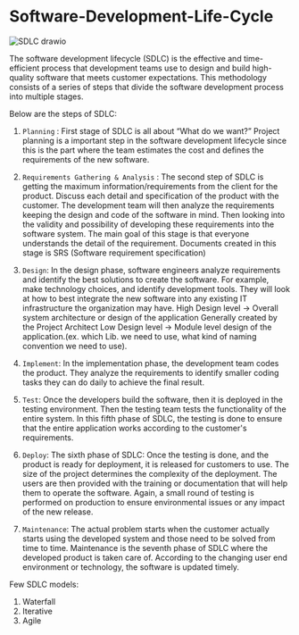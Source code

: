 # Software-Development-Life-Cycle

![SDLC drawio](https://user-images.githubusercontent.com/73180409/235474155-1d81a5b8-e7ff-449d-a268-688cbe0c90d1.png)

The software development lifecycle (SDLC) is the effective and time-efficient process that development teams use to design and build high-quality software that meets customer expectations.
This methodology consists of a series of steps that divide the software development process into multiple stages.

Below are the steps of SDLC:
1. `Planning` :
First stage of SDLC is all about “What do we want?” Project planning is a important step in the software development lifecycle since this is the part where the team estimates the cost and defines the requirements of the new software.

2. `Requirements Gathering & Analysis` :
The second step of SDLC is getting the maximum information/requirements from the client for the product. Discuss each detail and specification of the product with the customer. The development team will then analyze the requirements keeping the design and code of the software in mind. Then looking into the validity and possibility of developing these requirements into the software system. The main goal of this stage is that everyone understands the detail of the requirement.
Documents created in this stage is SRS (Software requirement specification)

3. `Design`:
In the design phase, software engineers analyze requirements and identify the best solutions to create the software. For example, make technology choices, and identify development tools. They will look at how to best integrate the new software into any existing IT infrastructure the organization may have.
High Design level -> Overall system architecture or design of the application Generally created by the Project Architect 
Low Design level -> Module level design of the application.(ex. which Lib. we need to use, what kind of naming convention we need to use).

4. `Implement`:
In the implementation phase, the development team codes the product. They analyze the requirements to identify smaller coding tasks they can do daily to achieve the final result.

5. `Test`:
Once the developers build the software, then it is deployed in the testing environment. Then the testing team tests the functionality of the entire system. In this fifth phase of SDLC, the testing is done to ensure that the entire application works according to the customer's requirements.

6. `Deploy`:
The sixth phase of SDLC: Once the testing is done, and the product is ready for deployment, it is released for customers to use. The size of the project determines the complexity of the deployment. The users are then provided with the training or documentation that will help them to operate the software.  Again, a small round of testing is performed on production to ensure environmental issues or any impact of the new release.

7. `Maintenance`:
The actual problem starts when the customer actually starts using the developed system and those need to be solved from time to time. Maintenance is the seventh phase of SDLC where the developed product is taken care of. According to the changing user end environment or technology, the software is updated timely.

Few SDLC models:
1. Waterfall
2. Iterative
3. Agile
